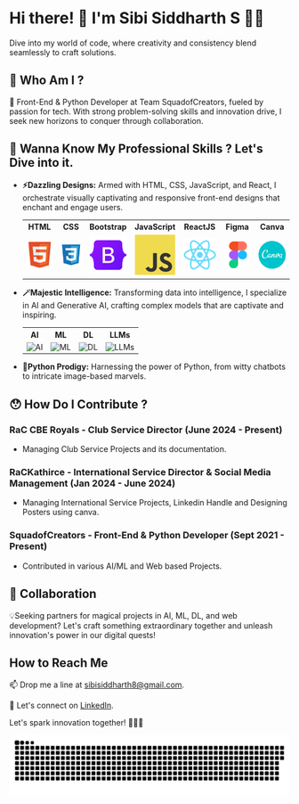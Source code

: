 # Hi there! 👋 I'm Sibi Siddharth S 🚀✨

Dive into my world of code, where creativity and consistency blend seamlessly to craft solutions.

## 🫣 Who Am I ?

🚀 Front-End & Python Developer at Team SquadofCreators, fueled by passion for tech. With strong problem-solving skills and innovation drive, I seek new horizons to conquer through collaboration.

## 💼 Wanna Know My Professional Skills ? Let's Dive into it.

  - **⚡Dazzling Designs:** Armed with HTML, CSS, JavaScript, and React, I orchestrate visually captivating and responsive front-end designs that enchant and engage users.

    <table style="width: 100%; table-layout: fixed;">
      <tr align="center">
        <th>HTML</th>
        <th>CSS</th>
        <th>Bootstrap</th>
        <th>JavaScript</th>
        <th>ReactJS</th>
        <th>Figma</th>
        <th>Canva</th>
      </tr>
      <tr align="center">
        <td style="width: 70px";><img width: 55px;" src="https://github.com/devicons/devicon/blob/master/icons/html5/html5-original.svg" title="HTML" alt="HTML"/></td>
        <td style="width: 70px";><img width: 55px;" src="https://github.com/devicons/devicon/blob/master/icons/css3/css3-original.svg" title="CSS" alt="CSS"/></td>
        <td style="width: 70px";><img width: 55px;" src="https://github.com/devicons/devicon/blob/master/icons/bootstrap/bootstrap-original.svg" title="Bootstrap" alt="Bootstrap"/></td>
        <td style="width: 70px";><img width: 55px;" src="https://github.com/devicons/devicon/blob/master/icons/javascript/javascript-original.svg" title="JavaScript" alt="JavaScript"/></td>
        <td style="width: 70px";><img width: 55px;" src="https://github.com/devicons/devicon/blob/master/icons/react/react-original.svg" title="ReactJS" alt="ReactJS"/></td>
        <td style="width: 70px";><img width: 55px;" src="https://github.com/devicons/devicon/blob/master/icons/figma/figma-original.svg" title="Figma" alt="Figma"/></td>
        <td style="width: 70px";><img width: 55px;" src="https://github.com/devicons/devicon/blob/master/icons/canva/canva-original.svg" title="Canva" alt="Canva"/></td>
      </tr>
    </table>

    
  - **🪄Majestic Intelligence:** Transforming data into intelligence, I specialize in AI and Generative AI, crafting complex models that are captivate and inspiring.

    <table>
      <tr align="center">
        <th>AI</th>
        <th>ML</th>
        <th>DL</th>
        <th>LLMs</th>
      </tr>
      <tr>
        <td><img src="https://cdn-icons-png.flaticon.com/512/4630/4630645.png" title="AI" alt="AI" width="55" height="55"/></td>
        <td><img src="https://cdn-icons-png.flaticon.com/512/2980/2980560.png" title="ML" alt="ML" width="55" height="55"/></td>
        <td><img src="https://cdn-icons-png.flaticon.com/512/10817/10817412.png" title="DL" alt="DL" width="55" height="55"/></td>
        <td><img src="https://cdn-icons-png.flaticon.com/512/16806/16806660.png" title="LLMs" alt="LLMs" width="55" height="55"/></td>
      </tr>
    </table>
    
  - **🐍Python Prodigy:** Harnessing the power of Python, from witty chatbots to intricate image-based marvels.

## 😯 How Do I Contribute ?

### RaC CBE Royals - Club Service Director (June 2024 - Present)
- Managing Club Service Projects and its documentation.

### RaCKathirce - International Service Director & Social Media Management (Jan 2024 - June 2024)
- Managing International Service Projects, Linkedin Handle and Designing Posters using canva.

### SquadofCreators - Front-End & Python Developer (Sept 2021 - Present)
- Contributed in various AI/ML and Web based Projects.

## 🤝 Collaboration

💡Seeking partners for magical projects in AI, ML, DL, and web development? Let's craft something extraordinary together and unleash innovation's power in our digital quests!

## How to Reach Me

📫 Drop me a line at sibisiddharth8@gmail.com.

🔮 Let's connect on [LinkedIn](https://www.linkedin.com/in/sibisiddharths/).

Let's spark innovation together! 🧙‍♂️✨

<p align="center">
 <img width="1000" src="assets/github-snake.svg" alt="snake"/>
</p>